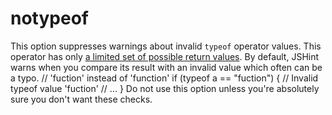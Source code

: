 # notypeof

This option suppresses warnings about invalid `typeof` operator values.
This operator has only [a limited set of possible return
values](https://developer.mozilla.org/en-US/docs/Web/JavaScript/Reference/Operators/typeof).
By default, JSHint warns when you compare its result with an invalid
value which often can be a typo.
    // 'fuction' instead of 'function'
    if (typeof a == "fuction") { // Invalid typeof value 'fuction'
      // ...
    }
Do not use this option unless you're absolutely sure you don't want
these checks.
